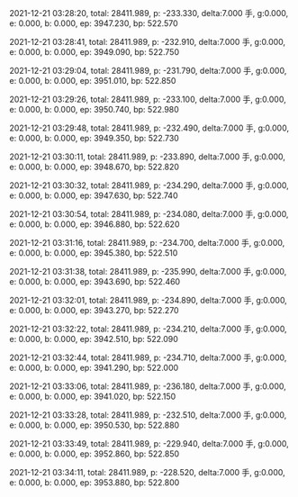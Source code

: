 2021-12-21 03:28:20, total: 28411.989, p: -233.330, delta:7.000 手, g:0.000, e: 0.000, b: 0.000, ep: 3947.230, bp: 522.570

2021-12-21 03:28:41, total: 28411.989, p: -232.910, delta:7.000 手, g:0.000, e: 0.000, b: 0.000, ep: 3949.090, bp: 522.750

2021-12-21 03:29:04, total: 28411.989, p: -231.790, delta:7.000 手, g:0.000, e: 0.000, b: 0.000, ep: 3951.010, bp: 522.850

2021-12-21 03:29:26, total: 28411.989, p: -233.100, delta:7.000 手, g:0.000, e: 0.000, b: 0.000, ep: 3950.740, bp: 522.980

2021-12-21 03:29:48, total: 28411.989, p: -232.490, delta:7.000 手, g:0.000, e: 0.000, b: 0.000, ep: 3949.350, bp: 522.730

2021-12-21 03:30:11, total: 28411.989, p: -233.890, delta:7.000 手, g:0.000, e: 0.000, b: 0.000, ep: 3948.670, bp: 522.820

2021-12-21 03:30:32, total: 28411.989, p: -234.290, delta:7.000 手, g:0.000, e: 0.000, b: 0.000, ep: 3947.630, bp: 522.740

2021-12-21 03:30:54, total: 28411.989, p: -234.080, delta:7.000 手, g:0.000, e: 0.000, b: 0.000, ep: 3946.880, bp: 522.620

2021-12-21 03:31:16, total: 28411.989, p: -234.700, delta:7.000 手, g:0.000, e: 0.000, b: 0.000, ep: 3945.380, bp: 522.510

2021-12-21 03:31:38, total: 28411.989, p: -235.990, delta:7.000 手, g:0.000, e: 0.000, b: 0.000, ep: 3943.690, bp: 522.460

2021-12-21 03:32:01, total: 28411.989, p: -234.890, delta:7.000 手, g:0.000, e: 0.000, b: 0.000, ep: 3943.270, bp: 522.270

2021-12-21 03:32:22, total: 28411.989, p: -234.210, delta:7.000 手, g:0.000, e: 0.000, b: 0.000, ep: 3942.510, bp: 522.090

2021-12-21 03:32:44, total: 28411.989, p: -234.710, delta:7.000 手, g:0.000, e: 0.000, b: 0.000, ep: 3941.290, bp: 522.000

2021-12-21 03:33:06, total: 28411.989, p: -236.180, delta:7.000 手, g:0.000, e: 0.000, b: 0.000, ep: 3941.020, bp: 522.150

2021-12-21 03:33:28, total: 28411.989, p: -232.510, delta:7.000 手, g:0.000, e: 0.000, b: 0.000, ep: 3950.530, bp: 522.880

2021-12-21 03:33:49, total: 28411.989, p: -229.940, delta:7.000 手, g:0.000, e: 0.000, b: 0.000, ep: 3952.860, bp: 522.850

2021-12-21 03:34:11, total: 28411.989, p: -228.520, delta:7.000 手, g:0.000, e: 0.000, b: 0.000, ep: 3953.880, bp: 522.800